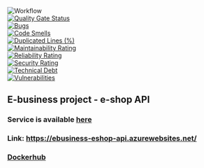 ![Workflow](https://github.com/Grzybolevsky/eshop-api/actions/workflows/deploy.yml/badge.svg)  
[![Quality Gate Status](https://sonarcloud.io/api/project_badges/measure?project=Grzybolevsky_eshop-api&metric=alert_status)](https://sonarcloud.io/dashboard?id=Grzybolevsky_eshop-api)  
[![Bugs](https://sonarcloud.io/api/project_badges/measure?project=Grzybolevsky_eshop-api&metric=bugs)](https://sonarcloud.io/dashboard?id=Grzybolevsky_eshop-api)  
[![Code Smells](https://sonarcloud.io/api/project_badges/measure?project=Grzybolevsky_eshop-api&metric=code_smells)](https://sonarcloud.io/dashboard?id=Grzybolevsky_eshop-api)  
[![Duplicated Lines (%)](https://sonarcloud.io/api/project_badges/measure?project=Grzybolevsky_eshop-api&metric=duplicated_lines_density)](https://sonarcloud.io/dashboard?id=Grzybolevsky_eshop-api)  
[![Maintainability Rating](https://sonarcloud.io/api/project_badges/measure?project=Grzybolevsky_eshop-api&metric=sqale_rating)](https://sonarcloud.io/dashboard?id=Grzybolevsky_eshop-api)  
[![Reliability Rating](https://sonarcloud.io/api/project_badges/measure?project=Grzybolevsky_eshop-api&metric=reliability_rating)](https://sonarcloud.io/dashboard?id=Grzybolevsky_eshop-api)  
[![Security Rating](https://sonarcloud.io/api/project_badges/measure?project=Grzybolevsky_eshop-api&metric=security_rating)](https://sonarcloud.io/dashboard?id=Grzybolevsky_eshop-api)  
[![Technical Debt](https://sonarcloud.io/api/project_badges/measure?project=Grzybolevsky_eshop-api&metric=sqale_index)](https://sonarcloud.io/dashboard?id=Grzybolevsky_eshop-api)  
[![Vulnerabilities](https://sonarcloud.io/api/project_badges/measure?project=Grzybolevsky_eshop-api&metric=vulnerabilities)](https://sonarcloud.io/dashboard?id=Grzybolevsky_eshop-api)  

## E-business project - e-shop API
### Service is available [here](https://ebusiness-eshop-api.azurewebsites.net/)
### Link: https://ebusiness-eshop-api.azurewebsites.net/
### [Dockerhub](https://hub.docker.com/repository/docker/grzybolevsky/eshop-api)